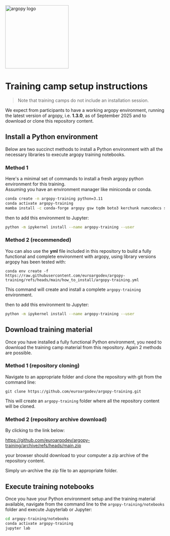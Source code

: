 <img src="https://raw.githubusercontent.com/euroargodev/argopy/master/docs/_static/argopy_logo_long.png" alt="argopy logo" width="200"/>

# Training camp setup instructions

> Note that training camps do not include an installation session. 

We expect from participants to have a working argopy environment, running the latest version of argopy, i.e. **1.3.0**, as of September 2025 and to download or clone this repository content.
  
## Install a Python environment

Below are two succinct methods to install a Python environment with all the necessary libraries to execute argopy training notebooks.
  
### Method 1
Here's a minimal set of commands to install a fresh argopy python environment for this training.  
Assuming you have an environment manager like miniconda or conda.

```bash
conda create -n argopy-training python=3.11
conda activate argopy-training
mamba install -c conda-forge argopy gsw tqdm boto3 kerchunk numcodecs s3fs zarr dask distributed pyarrow ipython cartopy jupyterlab ipykernel ipywidgets matplotlib pyproj seaborn
```
then to add this environment to Jupyter:
```bash
python -m ipykernel install --name argopy-training --user
```

### Method 2 (recommended)
You can also use the **yml** file included in this repository to build a fully functional and complete environment with argopy, using library versions argopy has been tested with: 
```
conda env create -f https://raw.githubusercontent.com/euroargodev/argopy-training/refs/heads/main/how_to_install/argopy-training.yml
```
This command will create and install a complete `argopy-training` environment.

then to add this environment to Jupyter:
```bash
python -m ipykernel install --name argopy-training --user
```
  
## Download training material 

Once you have installed a fully functional Python environment, you need to download the training camp material from this repository. Again 2 methods are possible.

### Method 1 (repository cloning)

Navigate to an appropriate folder and clone the repository with git from the command line:
```
git clone https://github.com/euroargodev/argopy-training.git
```
This will create an `argopy-training` folder where all the repository content will be cloned.

### Method 2 (repository archive download)

By clicking to the link below:

https://github.com/euroargodev/argopy-training/archive/refs/heads/main.zip

your browser should download to your computer a zip archive of the repository content.

Simply un-archive the zip file to an appropriate folder.

## Execute training notebooks

Once you have your Python environment setup and the training material available, navigate from the command line to the `argopy-training/notebooks` folder and execute Jupyterlab or Jupyter:
```bash
cd argopy-training/notebooks
conda activate argopy-training
jupyter lab
```
